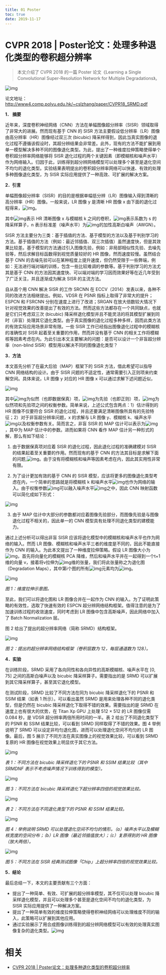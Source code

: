 ```yaml
---
title: 01 Poster
toc: true
date: 2019-11-17
---
```

# CVPR 2018 | Poster论文：处理多种退化类型的卷积超分辨率


>
> 本文介绍了 CVPR 2018 的一篇 Poster 论文《Learning a Single Convolutional Super-Resolution Network for Multiple Degradations》。





![img](https://mmbiz.qpic.cn/mmbiz_png/KmXPKA19gWicMpaiaku5HZVfmoEL2hmBBfn62ia0MEIliavxXE4ZEFKViaxUXGBhB2l1ALw3icgcEPWicPWqZUAXvqvaQ/640?wx_fmt=png&tp=webp&wxfrom=5&wx_lazy=1&wx_co=1)



论文地址：http://www4.comp.polyu.edu.hk/~cslzhang/paper/CVPR18_SRMD.pdf



**1． 摘要**



近年来，深度卷积神经网络（CNN）方法在单幅图像超分辨率（SISR）领域取得了非常大的进展。然而现有基于 CNN 的 SISR 方法主要假设低分辨率（LR）图像由高分辨率（HR）图像经过双三次 (bicubic) 降采样得到，因此当真实图像的退化过程不遵循该假设时，其超分辨结果会非常差。此外，现有的方法不能扩展到用单一模型解决多种不同的图像退化类型。为此，提出了一种维度拉伸策略使得单个卷积超分辨率网络能够将 SISR 退化过程的两个关键因素（即模糊核和噪声水平）作为网络输入。归因于此，训练得到超分辨网络模型可以处理多个甚至是退化空间不均匀的退化类型。实验结果表明提出的卷积超分辨率网络可以快速、有效的处理多种图像退化类型，为 SISR 实际应用提供了一种高效、可扩展的解决方案。



**2．引言**



单幅图像超分辨率（SISR）的目的是根据单幅低分辨（LR）图像输入得到清晰的高分辨率（HR）图像。一般来说，LR 图像 y 是清晰 HR 图像 x 由下面的退化过程得来，![img](https://mmbiz.qpic.cn/mmbiz_png/KmXPKA19gWicMpaiaku5HZVfmoEL2hmBBficpkUjSPdmlPwWBibk2dRgYdryY0qCPvH52Zjialn9MJkTk6ODfjEOyibg/640?wx_fmt=png&tp=webp&wxfrom=5&wx_lazy=1&wx_co=1)。



其中![img](https://mmbiz.qpic.cn/mmbiz_png/KmXPKA19gWicMpaiaku5HZVfmoEL2hmBBfPLkUmEeKkt81OpyWDlGjIFqYdL4JhEl3WuQNdU7jYibWiakjrcs4xYKg/640?wx_fmt=png&tp=webp&wxfrom=5&wx_lazy=1&wx_co=1)表示 HR 清晰图像 x 与模糊核 k 之间的卷积，![img](https://mmbiz.qpic.cn/mmbiz_png/KmXPKA19gWicMpaiaku5HZVfmoEL2hmBBfycSsWE33D82KRFbpRhuKfib2r0ICTia2sqtEWibicnhSiahMZAAXtfjIbicQ/640?wx_fmt=png&tp=webp&wxfrom=5&wx_lazy=1&wx_co=1)表示系数为 s 的降采样算子，n 表示标准差（噪声水平）为![img](https://mmbiz.qpic.cn/mmbiz_png/KmXPKA19gWicMpaiaku5HZVfmoEL2hmBBfiaqfr591Eiaftyd8Y95bP50wwNZhe1oslpjMmJFuQZvLmZTpAxVDygWw/640?wx_fmt=png&tp=webp&wxfrom=5&wx_lazy=1&wx_co=1)的加性高斯白噪声（AWGN）。



SISR 方法主要分为三类：基于插值的方法、基于模型的方法以及基于判别学习的方法。基于插值的方法（例如：最近邻插值、双三次插值）虽然速度快，但是其效果比较差。基于模型的方法通过引入图像先验，例如：非局部相似性先验、去噪先验等，然后求解目标函数得到视觉质量较好的 HR 图像，然而速度较慢。虽然结合基于 CNN 的去噪先验可以在某种程度上提升速度，但仍然受限于一些弊端，例如：无法进行端对端的训练，包含一些比较难调的参数等。基于判别学习的方法尤其是基于 CNN 的方法因其速度快、可以端对端的学习因而效果好等在近几年受到了广泛关注，并且逐渐成为解决 SISR 的主流方法。



自从首个用 CNN 解决 SISR 的工作 SRCNN 在 ECCV（2014）发表以来，各种不同的改进方法相继提出。例如，VDSR 在 PSNR 指标上取得了非常大的提升；ESPCN 和 FSRCNN 分别在速度上进行了改进；SRGAN 在放大倍数较大情况下针对视觉效果的改善提出了有效的方法。然而这些方法都存在一个共同缺点，也就是它们只考虑双三次 (bicubic) 降采样退化模型并且不能灵活的将其模型扩展到同时（非盲）处理其它退化类型。由于真实图像的退化过程多种多样，因而此类方法的有效实际应用场景非常有限。一些 SISR 工作已经指出图像退化过程中的模糊核的准确性对 SISR 起着至关重要的作用，然而并没有基于 CNN 的相关工作将模糊核等因素考虑在内。为此引出本文主要解决的问题：是否可以设计一个非盲超分辨率（non-blind SISR）模型用以解决不同的图像退化类型？



**3．方法**



本文首先分析了在最大后验（MAP）框架下的 SISR 方法，借此希望可以指导 CNN 网络结构的设计。由于 SISR 问题的不适定性，通常需要引入正则项来约束解空间。具体来说，LR 图像 y 对应的 HR 图像 x 可以通过求解下述问题近似，





![img](https://mmbiz.qpic.cn/mmbiz_png/KmXPKA19gWicMpaiaku5HZVfmoEL2hmBBfcdmN4jvniaTOJrgrhacDwKULQmrUibf3Ic5T1BLEq8kyYgCRxnB7VpCg/640?wx_fmt=png&tp=webp&wxfrom=5&wx_lazy=1&wx_co=1)



其中![img](https://mmbiz.qpic.cn/mmbiz_png/KmXPKA19gWicMpaiaku5HZVfmoEL2hmBBfVE94kP5RiaUa2xebCMogFn5js9sGctgHwjOAIR2JWjsuVyUAbIYhcYA/640?wx_fmt=png&tp=webp&wxfrom=5&wx_lazy=1&wx_co=1)为似然（也即数据保真）项，![img](https://mmbiz.qpic.cn/mmbiz_png/KmXPKA19gWicMpaiaku5HZVfmoEL2hmBBfB7wxTBWbrXpmKG4r3rod3hIGILqZ7vQfnDuYU81A6kGCpz8Uia2LO1w/640?wx_fmt=png&tp=webp&wxfrom=5&wx_lazy=1&wx_co=1)为先验（也即正则）项，![img](https://mmbiz.qpic.cn/mmbiz_png/KmXPKA19gWicMpaiaku5HZVfmoEL2hmBBfRa4hBSNefzPtzXPlp3ETpcOldO5JBlX4DXibSzWG9Jy5ZvWMPVA2lNA/640?wx_fmt=png&tp=webp&wxfrom=5&wx_lazy=1&wx_co=1)为似然项和先验项之间的权衡参数。简单来说，上述公式包含两点：1）估计得到的 HR 图像不仅要符合 SISR 的退化过程，并且还要满足清晰图像所具有的先验特征；2）对于非盲超分辨率问题，x 的求解与 LR 图像 y、模糊核 k、噪声水平![img](https://mmbiz.qpic.cn/mmbiz_png/KmXPKA19gWicMpaiaku5HZVfmoEL2hmBBfiaqfr591Eiaftyd8Y95bP50wwNZhe1oslpjMmJFuQZvLmZTpAxVDygWw/640?wx_fmt=png&tp=webp&wxfrom=5&wx_lazy=1&wx_co=1)以及权衡参数有关。简而言之，非盲 SISR 的 MAP 估计可以表示为![img](https://mmbiz.qpic.cn/mmbiz_png/KmXPKA19gWicMpaiaku5HZVfmoEL2hmBBf9zOes8Eet7bfFNxu9qjbQOpmvOowiaBFbEMFM6mhwswtGrZLqrV8VjQ/640?wx_fmt=png&tp=webp&wxfrom=5&wx_lazy=1&wx_co=1)，其中为 MAP 估计中的参数。进而如果将 CNN 看作 MAP 估计另一种形式的解，那么有如下结论：



1) 由于数据保真项对应着 SISR 的退化过程，因此退化过程的准确建模对 SISR 的结果起着至关重要的作用。然而现有的基于 CNN 的方法其目标是求解下面的问题,![img](https://mmbiz.qpic.cn/mmbiz_png/KmXPKA19gWicMpaiaku5HZVfmoEL2hmBBfHq4XQpyj1GZpic68vctPH3BEDicgSFqwWWYtX17C7BJ6d2TFQ8YLbxzw/640?wx_fmt=png&tp=webp&wxfrom=5&wx_lazy=1&wx_co=1)。由于没有将模糊核和噪声等因素考虑在内，因此其实用性非常有限。





2) 为了设计更加有效的基于 CNN 的 SISR 模型，应该将更多的图像退化类型考虑在内，一个简单的思路就是将模糊核 k 和噪声水平![img](https://mmbiz.qpic.cn/mmbiz_png/KmXPKA19gWicMpaiaku5HZVfmoEL2hmBBfiaqfr591Eiaftyd8Y95bP50wwNZhe1oslpjMmJFuQZvLmZTpAxVDygWw/640?wx_fmt=png&tp=webp&wxfrom=5&wx_lazy=1&wx_co=1)也作为网络的输入。由于权衡参数![img](https://mmbiz.qpic.cn/mmbiz_png/KmXPKA19gWicMpaiaku5HZVfmoEL2hmBBfRa4hBSNefzPtzXPlp3ETpcOldO5JBlX4DXibSzWG9Jy5ZvWMPVA2lNA/640?wx_fmt=png&tp=webp&wxfrom=5&wx_lazy=1&wx_co=1)可以融入噪声水平![img](https://mmbiz.qpic.cn/mmbiz_png/KmXPKA19gWicMpaiaku5HZVfmoEL2hmBBfiaqfr591Eiaftyd8Y95bP50wwNZhe1oslpjMmJFuQZvLmZTpAxVDygWw/640?wx_fmt=png&tp=webp&wxfrom=5&wx_lazy=1&wx_co=1)之中，因此 CNN 映射函数可以简化成如下形式：





![img](https://mmbiz.qpic.cn/mmbiz_png/KmXPKA19gWicMpaiaku5HZVfmoEL2hmBBfQzIGAO9yIjwFJW6xhRMl0mbssNrGlQnK8RkeAMOHj90lRps3CFZPDQ/640?wx_fmt=png&tp=webp&wxfrom=5&wx_lazy=1&wx_co=1)



3) 由于 MAP 估计中大部分的参数都对应着图像先验部分，而图像先验是与图像退化过程不相关的，因此单一的 CNN 模型具有处理不同退化类型的建模能力。



通过上述分析可以得出非盲 SISR 应该将退化模型中的模糊核和噪声水平也作为网络的输入。然而 LR 图像、模糊核和噪声水平三者的维度是不同的，因此不能直接作为 CNN 的输入。为此本文提出了一种维度拉伸策略。假设 LR 图像大小为![img](https://mmbiz.qpic.cn/mmbiz_png/KmXPKA19gWicMpaiaku5HZVfmoEL2hmBBfl3PUfR5VyYmyd9cSk3E1jOD3HnKBHmPErfp7m76dW6GpVontVXVyHg/640?wx_fmt=png&tp=webp&wxfrom=5&wx_lazy=1&wx_co=1)，首先将向量化的模糊核 PCA 降维，然后和噪声水平并在一起得到一个t+1维的向量 v，接着将v拉伸为![img](https://mmbiz.qpic.cn/mmbiz_png/KmXPKA19gWicMpaiaku5HZVfmoEL2hmBBfRPZaTiaSjgW2fx6euia7uRQ9GL3jX5j08IXbVVjvePT2ApDu1BG50PcA/640?wx_fmt=png&tp=webp&wxfrom=5&wx_lazy=1&wx_co=1)维的张量，我们将此张量称之为退化图（Degradation Maps），其中第i个图的所有![img](https://mmbiz.qpic.cn/mmbiz_png/KmXPKA19gWicMpaiaku5HZVfmoEL2hmBBfl3PUfR5VyYmyd9cSk3E1jOD3HnKBHmPErfp7m76dW6GpVontVXVyHg/640?wx_fmt=png&tp=webp&wxfrom=5&wx_lazy=1&wx_co=1)元素均为![img](https://mmbiz.qpic.cn/mmbiz_png/KmXPKA19gWicMpaiaku5HZVfmoEL2hmBBfwCrfYad3LYAkhn8TtqttiaE9vOWlurUuLYTjjB0W0JlfTvnRVU4xOwQ/640?wx_fmt=png&tp=webp&wxfrom=5&wx_lazy=1&wx_co=1)。





![img](https://mmbiz.qpic.cn/mmbiz_png/KmXPKA19gWicMpaiaku5HZVfmoEL2hmBBfOSnnH2yLbNa9gPts7wSQ6HdsJzIXCXDQ8nM21M2Zxzpzrp0KjRfuEw/640?wx_fmt=png&tp=webp&wxfrom=5&wx_lazy=1&wx_co=1)

*图 1：维度拉伸示意图。*



至此，我们可以将退化图和 LR 图像合并在一起作为 CNN 的输入。为了证明此策略的有效性，选取了快速有效的 ESPCN 超分辨网络结构框架。值得注意的是为了加速训练过程的收敛速度，同时考虑到 LR 图像中包含高斯噪声，因此网络中加入了 Batch Normalization 层。



图 2 给出了提出的超分辨率网络（简称 SRMD）结构框架。





![img](https://mmbiz.qpic.cn/mmbiz_png/KmXPKA19gWicMpaiaku5HZVfmoEL2hmBBfP99G87jrUjY9gic4Il92k3NLUuiaREB1gQYtn4RnaZMghic6sCkPsZGaQ/640?wx_fmt=png&tp=webp&wxfrom=5&wx_lazy=1&wx_co=1)

*图 2：提出的超分辨率网络结构框架（卷积层数为 12，每层通道数为 128）。*



**4．实验**



在训练阶段，SRMD 采用了各向同性和各向异性的高斯模糊核、噪声水平在 [0, 75] 之间的高斯白噪声以及 bicubic 降采样算子。需要指出的是 SRMD 可以扩展到其它降采样算子，甚至其它退化模型。



在测试阶段，SRMD 比较了不同方法在同为 bicubic 降采样退化下的 PSNR 和 SSIM 结果（如表 1 所示）。可以看出虽然 SRMD 是用来处理各种不同的退化类型，但是仍然在 bicubic 降采样退化下取得不错的效果。需要指出的是 SRMD 在速度上也有很大的优势，在 Titan Xp GPU 上处理 512 × 512 的 LR 图像仅需 0.084 秒，是 VDSR 超分辨率两倍所用时间的一半。表 2 给出了不同退化类型下的 PSNR 和 SSIM 结果比较，可以看到 SRMD 同样取得了不错的效果。图 4 举例说明了 SRMD 可以设定非均匀退化图，进而可以处理退化空间不均匀的 LR 图像。最后，图 5 展示了不同方法在真实图像上的视觉效果比较，可以看到 SRMD 复原的 HR 图像在视觉效果上明显优于其它方法。





![img](https://mmbiz.qpic.cn/mmbiz_png/KmXPKA19gWicMpaiaku5HZVfmoEL2hmBBf1pt2fFdGJB99fnWOibKtVBH6JYer5bKZGck6OfTFjyC6vPicdicxSM29Q/640?wx_fmt=png&tp=webp&wxfrom=5&wx_lazy=1&wx_co=1)

*表 1：不同方法在 bicubic 降采样退化下的 PSNR 和 SSIM 结果比较（其中 SRMDNF 表示不考虑噪声情况下训练得到的模型）。*





![img](https://mmbiz.qpic.cn/mmbiz_png/KmXPKA19gWicMpaiaku5HZVfmoEL2hmBBfc3c1Fx2L1zTzSUsaTMzhzZZh0DFNbJf9CW3sQVpj6Jy0yhunSBrtSQ/640?wx_fmt=png&tp=webp&wxfrom=5&wx_lazy=1&wx_co=1)

*图 3：不同方法在 bicubic 降采样退化下超分辨率四倍的视觉效果比较。*





![img](https://mmbiz.qpic.cn/mmbiz_png/KmXPKA19gWicMpaiaku5HZVfmoEL2hmBBfMX5N29zZfvHO2MCIfV7HnG9LcdCqsumSsVe1Rs3coTnEKSpyCicibWew/640?wx_fmt=png&tp=webp&wxfrom=5&wx_lazy=1&wx_co=1)

*表 2：不同方法在不同退化类型下的 PSNR 和 SSIM 结果比较。*





![img](https://mmbiz.qpic.cn/mmbiz_png/KmXPKA19gWicMpaiaku5HZVfmoEL2hmBBf8vRA17dbgzLx6xOcnuKV1Af57SJAF0ek5wT7rwY8y6LEwfzQMKQmlA/640?wx_fmt=png&tp=webp&wxfrom=5&wx_lazy=1&wx_co=1)

*图 4：举例说明 SRMD 可以处理退化空间不均匀的情形。（a）噪声水平以及模糊核宽度的空间分布；（b）LR 图像（最近邻插值放大）；（c）复原得到的 HR 图像（放大两倍）。*





![img](https://mmbiz.qpic.cn/mmbiz_png/KmXPKA19gWicMpaiaku5HZVfmoEL2hmBBf7DiaiaC4JCZDK1IBuhQz0T1KLkEMXNoxUANujClx7800cobC1X0bY8Qg/640?wx_fmt=png&tp=webp&wxfrom=5&wx_lazy=1&wx_co=1)

*图 5：不同方法在 SISR 经典测试图像「Chip」上超分辨率四倍的视觉效果比较。*



**5．结论**



最后总结一下，本文的主要贡献有三个方面：



- 提出了一种简单、有效、可扩展的超分辨率模型，其不仅可以处理 bicubic 降采样退化模型，并且可以处理多个甚至是退化空间不均匀的退化类型，为 SISR 实际应用提供了一种解决方案。
- 提出了一种简单有效的维度拉伸策略使得卷积神经网络可以处理维度不同的输入，此策略可以扩展到其他应用。
- 通过实验展示了用合成图像训练得到的超分辨网络模型可以有效的处理真实图像复杂的退化类型。![img](https://mmbiz.qpic.cn/mmbiz_png/KmXPKA19gW8Zfpicd40EribGuaFicDBCRH6IOu1Rnc4T3W3J1wE0j6kQ6GorRSgicib0fmNrj3yzlokup2jia9Z0YVeA/640?wx_fmt=png&tp=webp&wxfrom=5&wx_lazy=1&wx_co=1)


# 相关

- [CVPR 2018 | Poster论文：处理多种退化类型的卷积超分辨率](https://mp.weixin.qq.com/s?__biz=MzA3MzI4MjgzMw==&mid=2650742208&idx=4&sn=507ae01b8f33e79902927f61b096d9ab&chksm=871ad9beb06d50a80bb8d8cab6c7c9576e567920a0fdfeed13dab9cace020b7aeea921b64c51&mpshare=1&scene=1&srcid=0513TjGX20sZa8reXCQ7mrrW#rd)
